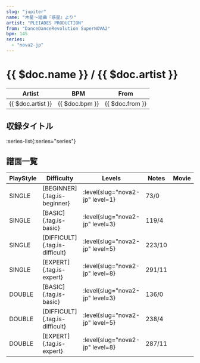 ```yaml
---
slug: "jupiter"
name: "木星～組曲『惑星』より"
artist: "PLEIADES PRODUCTION"
from: "DanceDanceRevolution SuperNOVA2"
bpm: 145
series:
  - "nova2-jp"
---
```


# {{ $doc.name }} / {{ $doc.artist }}

|Artist|BPM|From|
|------|---|----|
|{{ $doc.artist }}|{{ $doc.bpm }}|{{ $doc.from }}|

## 収録タイトル

:series-list{:series="series"}

## 譜面一覧

|PlayStyle|Difficulty|Levels|Notes|Movie|
|---------|----------|------|-----|-----|
|SINGLE|[BEGINNER]{.tag.is-beginner}|<div class="field is-grouped is-grouped-multiline"> :level{slug="nova2-jp" level=1}</div>|73/0||
|SINGLE|[BASIC]{.tag.is-basic}|<div class="field is-grouped is-grouped-multiline"> :level{slug="nova2-jp" level=3}</div>|119/4||
|SINGLE|[DIFFICULT]{.tag.is-difficult}|<div class="field is-grouped is-grouped-multiline"> :level{slug="nova2-jp" level=5}</div>|223/10||
|SINGLE|[EXPERT]{.tag.is-expert}|<div class="field is-grouped is-grouped-multiline"> :level{slug="nova2-jp" level=8}</div>|291/11||
|DOUBLE|[BASIC]{.tag.is-basic}|<div class="field is-grouped is-grouped-multiline"> :level{slug="nova2-jp" level=3}</div>|136/0||
|DOUBLE|[DIFFICULT]{.tag.is-difficult}|<div class="field is-grouped is-grouped-multiline"> :level{slug="nova2-jp" level=5}</div>|238/4||
|DOUBLE|[EXPERT]{.tag.is-expert}|<div class="field is-grouped is-grouped-multiline"> :level{slug="nova2-jp" level=8}</div>|287/11||
